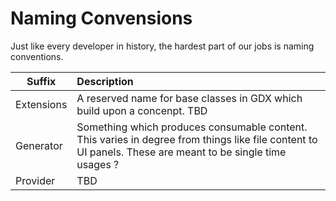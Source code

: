 # Naming Convensions

Just like every developer in history, the hardest part of our jobs is naming conventions.

| Suffix | Description |
| --- | :-- |
| Extensions | A reserved name for base classes in GDX which build upon a concenpt. TBD |
| Generator | Something which produces consumable content. This varies in degree from things like file content to UI panels. These are meant to be single time usages ?|
| Provider | TBD |
